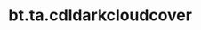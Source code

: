 <div itemscope itemtype="http://developers.google.com/ReferenceObject">
<meta itemprop="name" content="bt.ta.cdldarkcloudcover" />
<meta itemprop="path" content="Stable" />
</div>

# bt.ta.cdldarkcloudcover

<!-- Insert buttons and diff -->

<table class="tfo-notebook-buttons tfo-api nocontent" align="left">

</table>





<pre class="devsite-click-to-copy prettyprint lang-py tfo-signature-link">
<code>bt.ta.cdldarkcloudcover(
    *args, **kwargs
) -> np.array
</code></pre>



<!-- Placeholder for "Used in" -->
